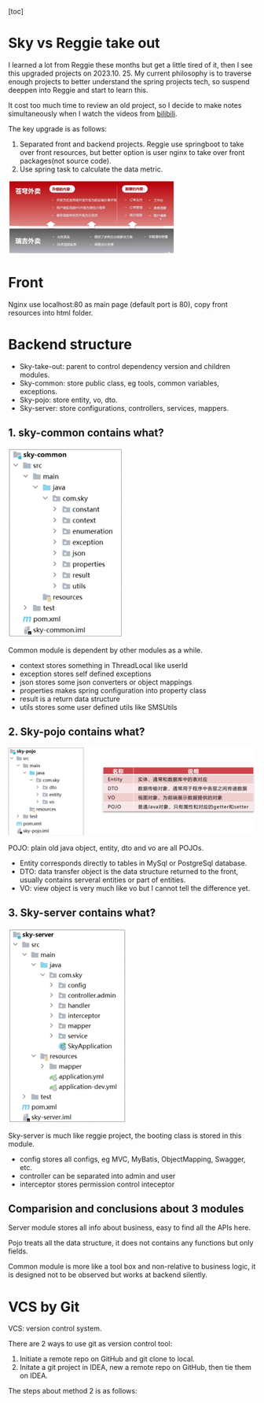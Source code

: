 [toc]

# Sky vs Reggie take out

I learned a lot from Reggie these months but get a little tired of it, then I see this upgraded projects on 2023.10.
25.  My current philosophy is to traverse enough projects to better understand the spring projects tech, so suspend deeppen into Reggie and start to learn this.

It cost too much time to review an old project, so I decide to make notes simultaneously when I watch the videos from [bilibili](https://www.bilibili.com/video/BV1TP411v7v6?p=5&vd_source=2cdc3de199e29dc4f7a75c883bb0d11d).

The key upgrade is as follows:

1. Separated front and backend projects. Reggie use springboot to take over front resources, but better option is user nginx to take over front packages(not source code).
2. Use spring task to calculate the data metric.

<img src="./project_basic.assets/image-20231025163141869.png" alt="image-20231025163141869" style="zoom: 33%;" />

# Front 

Nginx use localhost:80 as main page (default port is 80), copy front resources into html folder.

# Backend structure

- Sky-take-out: parent to control dependency version and children modules.
- Sky-common: store public class, eg tools, common variables, exceptions.
- Sky-pojo: store entity, vo, dto.
- Sky-server: store configurations, controllers, services, mappers.

## 1. sky-common contains what?

<img src="./project_basic.assets/image-20231025191641772.png" alt="image-20231025191641772" style="zoom: 50%;" />

Common module is dependent by other modules as a while.

- context stores something in ThreadLocal like userId
- exception stores self defined exceptions
- json stores some json converters or object mappings
- properties makes spring configuration into property class
- result is a return data structure
- utils stores some user defined utils like SMSUtils

## 2. Sky-pojo contains what?

![image-20231025192139835](./project_basic.assets/image-20231025192139835.png)

POJO: plain old java object, entity, dto and vo are all POJOs.

- Entity corresponds directly to tables in MySql or PostgreSql database.
- DTO: data transfer object is the data structure returned to the front, usually contains serveral entities or part of entities.
- VO: view object is very much like vo but I cannot tell the difference yet.

## 3. Sky-server contains what?

<img src="./project_basic.assets/image-20231025192552721.png" alt="image-20231025192552721" style="zoom: 50%;" />

Sky-server is much like reggie project, the booting class is stored in this module.

- config stores all configs, eg MVC, MyBatis, ObjectMapping, Swagger, etc.
- controller can be separated into admin and user
- interceptor stores permission control inteceptor

## Comparision and conclusions about 3 modules

Server module stores all info about business, easy to find all the APIs here.

Pojo treats all the data structure, it does not contains any functions but only fields.

Common module is more like a tool box and non-relative to business logic, it is designed not to be observed but works at backend silently.

# VCS by Git

VCS: version control system.

There are 2 ways to use git as version control tool:

1. Initiate a remote repo on GitHub and git clone to local.
2. Initate a git project in IDEA, new a remote repo on GitHub, then tie them on IDEA.

The steps about method 2 is as follows: